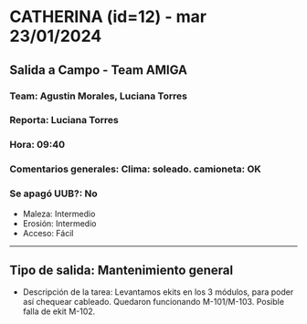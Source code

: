 # CATHERINA (id=12) - mar 23/01/2024
## Salida a Campo - Team AMIGA
### Team: Agustin Morales, Luciana Torres
### Reporta: Luciana Torres
### Hora: 09:40
### Comentarios generales: Clima: soleado.  camioneta: OK 
### Se apagó UUB?: No 
- Maleza: Intermedio
- Erosión: Intermedio
- Acceso: Fácil

---------
## Tipo de salida: Mantenimiento general
   - Descripción de la tarea: Levantamos ekits en los 3 módulos, para poder así chequear cableado.  Quedaron funcionando
M-101/M-103. Posible falla de ekit M-102. 
